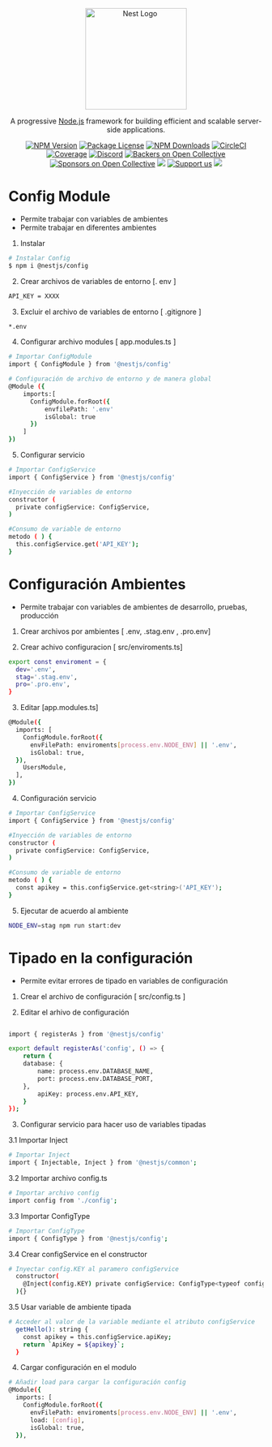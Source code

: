 <p align="center">
  <a href="http://nestjs.com/" target="blank"><img src="https://nestjs.com/img/logo-small.svg" width="200" alt="Nest Logo" /></a>
</p>

[circleci-image]: https://img.shields.io/circleci/build/github/nestjs/nest/master?token=abc123def456
[circleci-url]: https://circleci.com/gh/nestjs/nest

  <p align="center">A progressive <a href="http://nodejs.org" target="_blank">Node.js</a> framework for building efficient and scalable server-side applications.</p>
    <p align="center">
<a href="https://www.npmjs.com/~nestjscore" target="_blank"><img src="https://img.shields.io/npm/v/@nestjs/core.svg" alt="NPM Version" /></a>
<a href="https://www.npmjs.com/~nestjscore" target="_blank"><img src="https://img.shields.io/npm/l/@nestjs/core.svg" alt="Package License" /></a>
<a href="https://www.npmjs.com/~nestjscore" target="_blank"><img src="https://img.shields.io/npm/dm/@nestjs/common.svg" alt="NPM Downloads" /></a>
<a href="https://circleci.com/gh/nestjs/nest" target="_blank"><img src="https://img.shields.io/circleci/build/github/nestjs/nest/master" alt="CircleCI" /></a>
<a href="https://coveralls.io/github/nestjs/nest?branch=master" target="_blank"><img src="https://coveralls.io/repos/github/nestjs/nest/badge.svg?branch=master#9" alt="Coverage" /></a>
<a href="https://discord.gg/G7Qnnhy" target="_blank"><img src="https://img.shields.io/badge/discord-online-brightgreen.svg" alt="Discord"/></a>
<a href="https://opencollective.com/nest#backer" target="_blank"><img src="https://opencollective.com/nest/backers/badge.svg" alt="Backers on Open Collective" /></a>
<a href="https://opencollective.com/nest#sponsor" target="_blank"><img src="https://opencollective.com/nest/sponsors/badge.svg" alt="Sponsors on Open Collective" /></a>
  <a href="https://paypal.me/kamilmysliwiec" target="_blank"><img src="https://img.shields.io/badge/Donate-PayPal-ff3f59.svg"/></a>
    <a href="https://opencollective.com/nest#sponsor"  target="_blank"><img src="https://img.shields.io/badge/Support%20us-Open%20Collective-41B883.svg" alt="Support us"></a>
  <a href="https://twitter.com/nestframework" target="_blank"><img src="https://img.shields.io/twitter/follow/nestframework.svg?style=social&label=Follow"></a>
</p>
  <!--[![Backers on Open Collective](https://opencollective.com/nest/backers/badge.svg)](https://opencollective.com/nest#backer)
  [![Sponsors on Open Collective](https://opencollective.com/nest/sponsors/badge.svg)](https://opencollective.com/nest#sponsor)-->


# Config Module

- Permite trabajar con variables de ambientes
- Permite trabajar en diferentes ambientes

1. Instalar

```bash
# Instalar Config
$ npm i @nestjs/config
```
2. Crear archivos de variables de entorno  [. env ] 

```bash
API_KEY = XXXX
```

3. Excluir el archivo de variables de entorno  [ .gitignore ]

```bash
*.env
```

4. Configurar archivo modules [ app.modules.ts ]

```bash
# Importar ConfigModule
import { ConfigModule } from '@nestjs/config'
```

```bash
# Configuración de archivo de entorno y de manera global
@Module ({
    imports:[
      ConfigModule.forRoot({
          envfilePath: '.env'
          isGlobal: true
      })
    ]
})
```

5. Configurar servicio

```bash
# Importar ConfigService
import { ConfigService } from '@nestjs/config'
```

```bash
#Inyección de variables de entorno
constructor ( 
  private configService: ConfigService,
)
```

```bash
#Consumo de variable de entorno
metodo ( ) {
  this.configService.get('API_KEY');
}
```

# Configuración Ambientes

- Permite trabajar con variables de ambientes de desarrollo, pruebas, producción

1. Crear archivos por ambientes [ .env, .stag.env , .pro.env]

2. Crear achivo configuracion [ src/enviroments.ts]

```bash
export const enviroment = {
  dev='.env',
  stag='.stag.env',
  pro='.pro.env',
}
```
3. Editar [app.modules.ts]

```bash
@Module({
  imports: [
    ConfigModule.forRoot({
      envFilePath: enviroments[process.env.NODE_ENV] || '.env',
      isGlobal: true,
  }),
    UsersModule,
  ],
})
```

4. Configuración servicio

```bash
# Importar ConfigService
import { ConfigService } from '@nestjs/config'
```

```bash
#Inyección de variables de entorno
constructor ( 
  private configService: ConfigService,
)
```

```bash
#Consumo de variable de entorno
metodo ( ) {
  const apikey = this.configService.get<string>('API_KEY');
}
```

5. Ejecutar de acuerdo al ambiente


```bash
NODE_ENV=stag npm run start:dev

```


# Tipado en la configuración

- Permite evitar errores de tipado en variables de configuración

1. Crear el archivo de configuración [ src/config.ts ]

2. Editar el arhivo de configuración 

```bash

import { registerAs } from '@nestjs/config'

export default registerAs('config', () => {
    return {
    database: {
        name: process.env.DATABASE_NAME,
        port: process.env.DATABASE_PORT,
    },
        apiKey: process.env.API_KEY,
    }
});
```

3. Configurar servicio para hacer uso de variables tipadas

3.1 Importar Inject

```bash
# Importar Inject
import { Injectable, Inject } from '@nestjs/common';
```

3.2 Importar archivo config.ts

```bash
# Importar archivo config
import config from './config';
```

3.3 Importar ConfigType

```bash
# Importar ConfigType
import { ConfigType } from '@nestjs/config';
```

3.4 Crear configService en el constructor

```bash
# Inyectar config.KEY al paramero configService
  constructor(
    @Inject(config.KEY) private configService: ConfigType<typeof config>,
  ){}
```


3.5 Usar variable de ambiente tipada

```bash
# Acceder al valor de la variable mediante el atributo configService
  getHello(): string {
    const apikey = this.configService.apiKey;
    return `ApiKey = ${apikey}`;
  }
```



4. Cargar configuración en el modulo

```bash
# Añadir load para cargar la configuración config
@Module({
  imports: [
    ConfigModule.forRoot({
      envFilePath: enviroments[process.env.NODE_ENV] || '.env',
      load: [config],
      isGlobal: true,
  }),
```